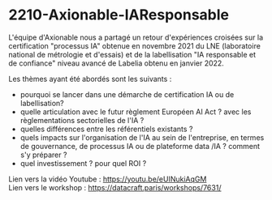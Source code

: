 # 2210-Axionable-IAResponsable

L'équipe d'Axionable nous a partagé un retour d'expériences croisées sur la certification "processus IA" obtenue en novembre 2021 du LNE (laboratoire national de métrologie et d'essais) et de la labellisation "IA responsable et de confiance" niveau avancé de Labelia obtenu en janvier 2022. 

Les thèmes ayant été abordés sont les suivants :
- pourquoi se lancer dans une démarche de certification IA ou de labellisation? 
- quelle articulation avec le futur règlement Européen AI Act ? avec les règlementations sectorielles de l'IA ?
- quelles différences entre les référentiels existants ?
- quels impacts sur l'organisation de l'IA au sein de l'entreprise, en termes de gouvernance, de processus IA ou de plateforme data /IA ? comment s'y préparer ?
- quel investissement ? pour quel ROI ?

Lien vers la vidéo Youtube : https://youtu.be/eUINukiAqGM </br>
Lien vers le workshop : https://datacraft.paris/workshops/7631/
